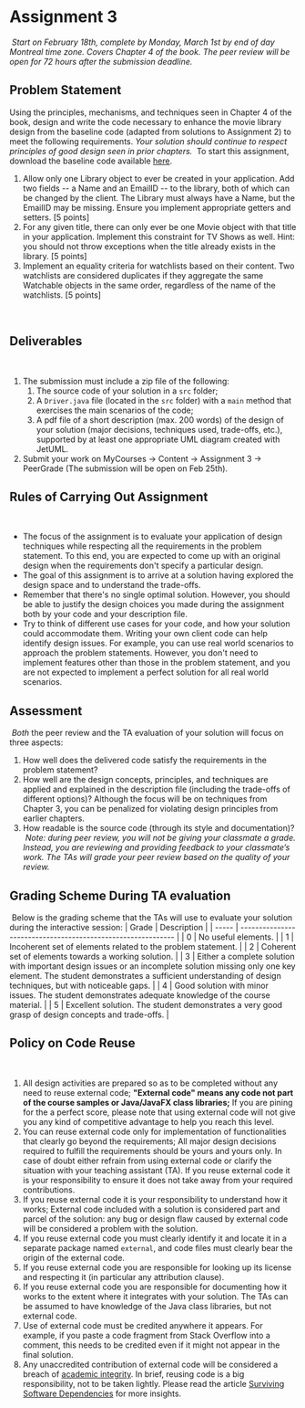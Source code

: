 # Assignment 3
​
*Start on February 18th, complete by Monday, March 1st by end of day Montreal time zone. Covers Chapter 4 of the book. The peer review will be open for 72 hours after the submission deadline.*
​
## Problem Statement

Using the principles, mechanisms, and techniques seen in Chapter 4 of the book, design and write the code necessary to enhance the movie library design from the baseline code (adapted from solutions to Assignment 2) to meet the following requirements. *Your solution should continue to respect principles of good design seen in prior chapters.*
​
To start this assignment, download the baseline code available [here](https://gitlab.cs.mcgill.ca/jguo/COMP303_Winter2021/-/tree/main/Assignments/Assignment-3/assignment3_baseline).
​
1. Allow only one Library object to ever be created in your application. Add two fields -- a Name and an EmailID -- to the library, both of which can be changed by the client. The Library must always have a Name, but the EmailID may be missing. Ensure you implement appropriate getters and setters. [5 points]
2. For any given title, there can only ever be one Movie object with that title in your application. Implement this constraint for TV Shows as well. Hint: you should not throw exceptions when the title already exists in the library. [5 points]
3. Implement an equality criteria for watchlists based on their content. Two watchlists are considered duplicates if they aggregate the same Watchable objects in the same order, regardless of the name of the watchlists. [5 points]

​
## Deliverables
​
1. The submission must include a zip file of the following:
   1. The source code of your solution in a `src` folder;
   2. A `Driver.java` file (located in the `src` folder) with a `main` method that exercises the main scenarios of the code;
   3. A pdf file of a short description (max. 200 words) of the design of your solution (major decisions, techniques used, trade-offs, etc.), supported by at least one appropriate UML diagram created with JetUML.
2. Submit your work on MyCourses -> Content -> Assignment 3 -> PeerGrade (The submission will be open on Feb 25th).
​
## Rules of Carrying Out Assignment
​
* The focus of the assignment is to evaluate your application of design techniques while respecting all the requirements in the problem statement. To this end, you are expected to come up with an original design when the requirements don't specify a particular design.
* The goal of this assignment is to arrive at a solution having explored the design space and to understand the trade-offs.
* Remember that there's no single optimal solution. However, you should be able to justify the design choices you made during the assignment both by your code and your description file.
* Try to think of different use cases for your code, and how your solution could accommodate them. Writing your own client code can help identify design issues. For example, you can use real world scenarios to approach the problem statements. However, you don't need to implement features other than those in the problem statement, and you are not expected to implement a perfect solution for all real world scenarios.
​
## Assessment
​
*Both* the peer review and the TA evaluation of your solution will focus on three aspects:
​
1. How well does the delivered code satisfy the requirements in the problem statement?
2. How well are the design concepts, principles, and techniques are applied and explained in the description file (including the trade-offs of different options)? Although the focus will be on techniques from Chapter 3, you can be penalized for violating design principles from earlier chapters.
3. How readable is the source code (through its style and documentation)?
​
*Note: during peer review, you will not be giving your classmate a grade. Instead, you are reviewing and providing feedback to your classmate’s work. The TAs will grade your peer review based on the quality of your review.*
​
## Grading Scheme During TA evaluation
​
Below is the grading scheme that the TAs will use to evaluate your solution during the interactive session:
| Grade | Description                                                  |
| ----- | ------------------------------------------------------------ |
| 0     | No useful elements.                                          |
| 1     | Incoherent set of elements related to the problem statement. |
| 2     | Coherent set of elements towards a working solution.         |
| 3     | Either a complete solution with important design issues or an incomplete solution missing only one key element. The student demonstrates a sufficient understanding of design techniques, but with noticeable gaps. |
| 4     | Good solution with minor issues. The student demonstrates adequate knowledge of the course material. |
| 5     | Excellent solution. The student demonstrates a very good grasp of design concepts and trade-offs. |
​
## Policy on Code Reuse
​
1. All design activities are prepared so as to be completed without any need to reuse external code; **"External code" means any code not part of the course samples or Java/JavaFX class libraries;** If you are pining for the a perfect score, please note that using external code will not give you any kind of competitive advantage to help you reach this level.
2. You can reuse external code only for implementation of functionalities that clearly go beyond the requirements; All major design decisions required to fulfill the requirements should be yours and yours only. In case of doubt either refrain from using external code or clarify the situation with your teaching assistant (TA). If you reuse external code it is your responsibility to ensure it does not take away from your required contributions.
3. If you reuse external code it is your responsibility to understand how it works; External code included with a solution is considered part and parcel of the solution: any bug or design flaw caused by external code will be considered a problem with the solution.
4. If you reuse external code you must clearly identify it and locate it in a separate package named `external`, and code files must clearly bear the origin of the external code.
5. If you reuse external code you are responsible for looking up its license and respecting it (in particular any attribution clause).
6. If you reuse external code you are responsible for documenting how it works to the extent where it integrates with your solution. The TAs can be assumed to have knowledge of the Java class libraries, but not external code.
7. Use of external code must be credited anywhere it appears. For example, if you paste a code fragment from Stack Overflow into a comment, this needs to be credited even if it might not appear in the final solution.
8. Any unaccredited contribution of external code will be considered a breach of [academic integrity](https://www.mcgill.ca/students/srr/academicrights/integrity).
In brief, reusing code is a big responsibility, not to be taken lightly. Please read the article [Surviving Software Dependencies](https://cacm.acm.org/magazines/2019/9/238968-surviving-software-dependencies/fulltext) for more insights.
